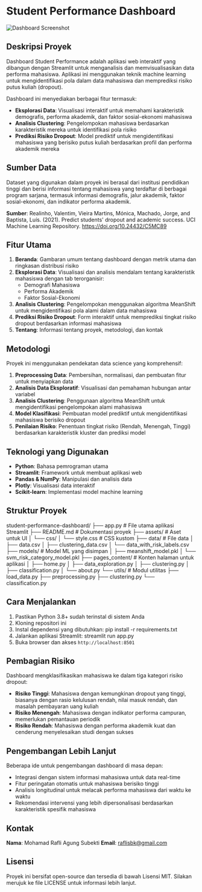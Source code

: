 # Student Performance Dashboard

![Dashboard Screenshot](https://cdn-icons-png.flaticon.com/512/3413/3413535.png)

## Deskripsi Proyek

Dashboard Student Performance adalah aplikasi web interaktif yang dibangun dengan Streamlit untuk menganalisis dan memvisualisasikan data performa mahasiswa. Aplikasi ini menggunakan teknik machine learning untuk mengidentifikasi pola dalam data mahasiswa dan memprediksi risiko putus kuliah (dropout).

Dashboard ini menyediakan berbagai fitur termasuk:

- **Eksplorasi Data**: Visualisasi interaktif untuk memahami karakteristik demografis, performa akademik, dan faktor sosial-ekonomi mahasiswa
- **Analisis Clustering**: Pengelompokan mahasiswa berdasarkan karakteristik mereka untuk identifikasi pola risiko
- **Prediksi Risiko Dropout**: Model prediktif untuk mengidentifikasi mahasiswa yang berisiko putus kuliah berdasarkan profil dan performa akademik mereka

## Sumber Data

Dataset yang digunakan dalam proyek ini berasal dari institusi pendidikan tinggi dan berisi informasi tentang mahasiswa yang terdaftar di berbagai program sarjana, termasuk informasi demografis, jalur akademik, faktor sosial-ekonomi, dan indikator performa akademik.

**Sumber**: Realinho, Valentim, Vieira Martins, Mónica, Machado, Jorge, and Baptista, Luís. (2021). Predict students' dropout and academic success. UCI Machine Learning Repository. https://doi.org/10.24432/C5MC89

## Fitur Utama

1. **Beranda**: Gambaran umum tentang dashboard dengan metrik utama dan ringkasan distribusi risiko
2. **Eksplorasi Data**: Visualisasi dan analisis mendalam tentang karakteristik mahasiswa dengan tab terorganisir:
   - Demografi Mahasiswa
   - Performa Akademik
   - Faktor Sosial-Ekonomi
3. **Analisis Clustering**: Pengelompokan menggunakan algoritma MeanShift untuk mengidentifikasi pola alami dalam data mahasiswa
4. **Prediksi Risiko Dropout**: Form interaktif untuk memprediksi tingkat risiko dropout berdasarkan informasi mahasiswa
5. **Tentang**: Informasi tentang proyek, metodologi, dan kontak

## Metodologi

Proyek ini menggunakan pendekatan data science yang komprehensif:

1. **Preprocessing Data**: Pembersihan, normalisasi, dan pembuatan fitur untuk menyiapkan data
2. **Analisis Data Eksploratif**: Visualisasi dan pemahaman hubungan antar variabel
3. **Analisis Clustering**: Penggunaan algoritma MeanShift untuk mengidentifikasi pengelompokan alami mahasiswa
4. **Model Klasifikasi**: Pembuatan model prediktif untuk mengidentifikasi mahasiswa berisiko dropout
5. **Penilaian Risiko**: Penentuan tingkat risiko (Rendah, Menengah, Tinggi) berdasarkan karakteristik kluster dan prediksi model

## Teknologi yang Digunakan

- **Python**: Bahasa pemrograman utama
- **Streamlit**: Framework untuk membuat aplikasi web
- **Pandas & NumPy**: Manipulasi dan analisis data
- **Plotly**: Visualisasi data interaktif
- **Scikit-learn**: Implementasi model machine learning

## Struktur Proyek

student-performance-dashboard/
├── app.py                    # File utama aplikasi Streamlit
├── README.md                 # Dokumentasi proyek
├── assets/                   # Aset untuk UI
│   └── css/
│       └── style.css         # CSS kustom
├── data/                     # File data
│   ├── data.csv
│   ├── clustering_data.csv
│   └── data_with_risk_labels.csv
├── models/                   # Model ML yang disimpan
│   ├── meanshift_model.pkl
│   └── svm_risk_category_model.pkl
├── pages_content/            # Konten halaman untuk aplikasi
│   ├── home.py
│   ├── data_exploration.py
│   ├── clustering.py
│   ├── classification.py
│   └── about.py
└── utils/                    # Modul utilitas
├── load_data.py
├── preprocessing.py
├── clustering.py
└── classification.py


## Cara Menjalankan

1. Pastikan Python 3.8+ sudah terinstal di sistem Anda
2. Kloning repositori ini
3. Instal dependensi yang dibutuhkan: pip install -r requirements.txt
4. Jalankan aplikasi Streamlit: streamlit run app.py
5. Buka browser dan akses `http://localhost:8501`

## Pembagian Risiko

Dashboard mengklasifikasikan mahasiswa ke dalam tiga kategori risiko dropout:

- **Risiko Tinggi**: Mahasiswa dengan kemungkinan dropout yang tinggi, biasanya dengan rasio kelulusan rendah, nilai masuk rendah, dan masalah pembayaran uang kuliah
- **Risiko Menengah**: Mahasiswa dengan indikator performa campuran, memerlukan pemantauan periodik
- **Risiko Rendah**: Mahasiswa dengan performa akademik kuat dan cenderung menyelesaikan studi dengan sukses

## Pengembangan Lebih Lanjut

Beberapa ide untuk pengembangan dashboard di masa depan:

- Integrasi dengan sistem informasi mahasiswa untuk data real-time
- Fitur peringatan otomatis untuk mahasiswa berisiko tinggi
- Analisis longitudinal untuk melacak performa mahasiswa dari waktu ke waktu
- Rekomendasi intervensi yang lebih dipersonalisasi berdasarkan karakteristik spesifik mahasiswa

## Kontak

**Nama**: Mohamad Rafli Agung Subekti
**Email**: raflisbk@gmail.com

## Lisensi

Proyek ini bersifat open-source dan tersedia di bawah Lisensi MIT. Silakan merujuk ke file LICENSE untuk informasi lebih lanjut.
